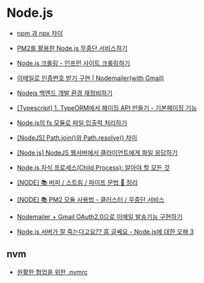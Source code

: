 # Node.js

- [npm 과 npx 차이](https://hanamon.kr/npm-npx-%EC%B0%A8%EC%9D%B4/)

- [PM2를 활용한 Node.js 무중단 서비스하기](https://engineering.linecorp.com/ko/blog/pm2-nodejs/)

- [Node.js 크롤링 - 인프런 사이트 크롤링하기](https://www.youtube.com/watch?v=xbehh8lWy_A)

- [이메일로 인증번호 받기 구현 | Nodemailer(with Gmail)](https://velog.io/@qhflrnfl4324/%EC%9D%B4%EB%A9%94%EC%9D%BC%EB%A1%9C-%EC%9D%B8%EC%A6%9D%EB%B2%88%ED%98%B8-%EB%B0%9B%EA%B8%B0-%EA%B5%AC%ED%98%84-Nodemailerwith-Gmail)

- [Nodejs 백엔드 개발 환경 재정비하기](https://medium.com/zigbang/nodejs-%EB%B0%B1%EC%97%94%EB%93%9C-%EA%B0%9C%EB%B0%9C-%ED%99%98%EA%B2%BD-%EC%9E%AC%EC%A0%95%EB%B9%84%ED%95%98%EA%B8%B0-4082eec0e107)

- [[Typescript] 1. TypeORM에서 페이징 API 만들기 - 기본페이징 기능](https://jojoldu.tistory.com/579)

- [Node.js의 fs 모듈로 파일 입출력 처리하기](https://www.daleseo.com/js-node-fs/)

- [[NodeJS] Path.join()와 Path.resolve() 차이](https://velog.io/@thyoondev/Path.join%EC%99%80-Path.resolve-%EC%B0%A8%EC%9D%B4)

- [[Node.js] NodeJS 웹서버에서 클라이언트에게 파일 응답하기](https://dololak.tistory.com/131)

- [Node.js 자식 프로세스(Child Process): 알아야 할 모든 것](https://www.freecodecamp.org/korean/news/node-js-child-processes-everything-you-need-to-know-e69498fe970a/)

- [[NODE] 📚 버퍼 / 스트림 / 파이프 문법 💯 정리](https://inpa.tistory.com/entry/NODE-%F0%9F%93%9A-%EB%B2%84%ED%8D%BC-%EC%8A%A4%ED%8A%B8%EB%A6%BC-%ED%8C%8C%EC%9D%B4%ED%94%84-%EC%A0%95%EB%A6%AC)

- [[NODE] 📚 PM2 모듈 사용법 - 클러스터 / 무중단 서비스](https://inpa.tistory.com/entry/node-%F0%9F%93%9A-PM2-%EB%AA%A8%EB%93%88-%EC%82%AC%EC%9A%A9%EB%B2%95-%ED%81%B4%EB%9F%AC%EC%8A%A4%ED%84%B0-%EB%AC%B4%EC%A4%91%EB%8B%A8-%EC%84%9C%EB%B9%84%EC%8A%A4)

- [Nodemailer + Gmail OAuth2.0으로 이메일 발송기능 구현하기](https://iamiet.tistory.com/entry/Nodemailer-Gmail-OAuth20%EC%9C%BC%EB%A1%9C-%EC%9D%B4%EB%A9%94%EC%9D%BC-%EB%B0%9C%EC%86%A1%EA%B8%B0%EB%8A%A5-%EA%B5%AC%ED%98%84%ED%95%98%EA%B8%B0)

- [Node.js 서버가 잘 죽는다고요?? 흠 글쎄요 - Node.js에 대한 오해 3](https://www.youtube.com/shorts/FlZl1913gDA)

## nvm

- [원활한 협업을 위한 .nvmrc](https://univdev.page/posts/nvmrc/)
